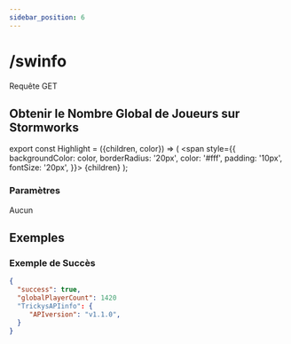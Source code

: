 ```yaml
---
sidebar_position: 6
---
```


# /swinfo

<Highlight color="#25c2a0">Requête GET</Highlight>


## Obtenir le Nombre Global de Joueurs sur Stormworks

export const Highlight = ({children, color}) => (
  <span
    style={{
      backgroundColor: color,
      borderRadius: '20px',
      color: '#fff',
      padding: '10px',
      fontSize: '20px',
    }}>
    {children}
  </span>
);

### Paramètres
Aucun

## Exemples
### Exemple de Succès
```json
{
  "success": true,
  "globalPlayerCount": 1420
  "TrickysAPIinfo": {
     "APIversion": "v1.1.0",
  }
}
```